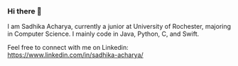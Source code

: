 ### Hi there 👋

<!--
**sadhikaacharya/sadhikaacharya** is a ✨ _special_ ✨ repository because its `README.md` (this file) appears on your GitHub profile.

Here are some ideas to get you started:

- 🔭 I’m currently working on ...
- 🌱 I’m currently learning ...
- 👯 I’m looking to collaborate on ...
- 🤔 I’m looking for help with ...
- 💬 Ask me about ...
- 📫 How to reach me: ...
- 😄 Pronouns: ...
- ⚡ Fun fact: ...
-->

I am Sadhika Acharya, currently a junior at University of Rochester, majoring in Computer Science. I mainly code in Java, Python, C, and Swift.

Feel free to connect with me on Linkedin: https://www.linkedin.com/in/sadhika-acharya/
